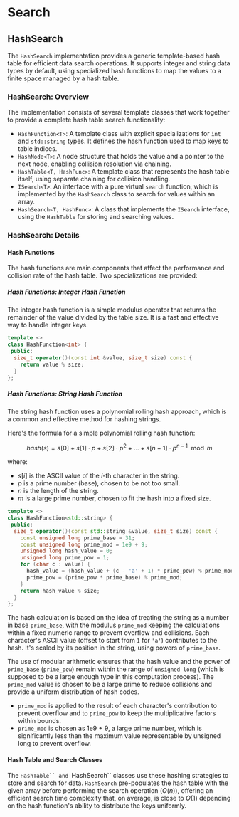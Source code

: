 # Search

## HashSearch

The `HashSearch` implementation provides a generic template-based hash table for efficient data search operations. It supports integer and string data types by default, using specialized hash functions to map the values to a finite space managed by a hash table.

### HashSearch: Overview

The implementation consists of several template classes that work together to provide a complete hash table search functionality:

- `HashFunction<T>`: A template class with explicit specializations for `int` and `std::string` types. It defines the hash function used to map keys to table indices.
- `HashNode<T>`: A node structure that holds the value and a pointer to the next node, enabling collision resolution via chaining.
- `HashTable<T, HashFunc>`: A template class that represents the hash table itself, using separate chaining for collision handling.
- `ISearch<T>`: An interface with a pure virtual `search` function, which is implemented by the `HashSearch` class to search for values within an array.
- `HashSearch<T, HashFunc>`: A class that implements the `ISearch` interface, using the `HashTable` for storing and searching values.

### HashSearch: Details

#### Hash Functions

The hash functions are main components that affect the performance and collision rate of the hash table. Two specializations are provided:

##### Hash Functions: Integer Hash Function

The integer hash function is a simple modulus operator that returns the remainder of the value divided by the table size. It is a fast and effective way to handle integer keys.

```cpp
template <>
class HashFunction<int> {
 public:
  size_t operator()(const int &value, size_t size) const {
    return value % size;
  }
};
```

##### Hash Functions: String Hash Function

The string hash function uses a polynomial rolling hash approach, which is a common and effective method for hashing strings.

Here's the formula for a simple polynomial rolling hash function:

$$
hash(s)=s[0]+s[1]\cdot p+s[2]\cdot p^2+...+s[n-1]\cdot p^{n-1} \mod m
$$

where:

- $s[i]$ is the ASCII value of the $i$-th character in the string.
- $p$ is a prime number (base), chosen to be not too small.
- $n$ is the length of the string.
- $m$ is a large prime number, chosen to fit the hash into a fixed size.

```cpp
template <>
class HashFunction<std::string> {
 public:
  size_t operator()(const std::string &value, size_t size) const {
    const unsigned long prime_base = 31;
    const unsigned long prime_mod = 1e9 + 9;
    unsigned long hash_value = 0;
    unsigned long prime_pow = 1;
    for (char c : value) {
      hash_value = (hash_value + (c - 'a' + 1) * prime_pow) % prime_mod;
      prime_pow = (prime_pow * prime_base) % prime_mod;
    }
    return hash_value % size;
  }
};
```

The hash calculation is based on the idea of treating the string as a number in base `prime_base`, with the modulus `prime_mod` keeping the calculations within a fixed numeric range to prevent overflow and collisions. Each character's ASCII value (offset to start from `1` for `'a'`) contributes to the hash. It's scaled by its position in the string, using powers of `prime_base`.

The use of modular arithmetic ensures that the hash value and the power of `prime_base` (`prime_pow`) remain within the range of `unsigned long` (which is supposed to be a large enough type in this computation process). The `prime_mod` value is chosen to be a large prime to reduce collisions and provide a uniform distribution of hash codes.

- `prime_mod` is applied to the result of each character's contribution to prevent overflow and to `prime_pow` to keep the multiplicative factors within bounds.
- `prime_mod` is chosen as 1e9 + 9, a large prime number, which is significantly less than the maximum value representable by unsigned long to prevent overflow.

#### Hash Table and Search Classes

The `HashTable`` and `HashSearch`` classes use these hashing strategies to store and search for data. `HashSearch` pre-populates the hash table with the given array before performing the search operation ($O(n)$), offering an efficient search time complexity that, on average, is close to $O(1)$ depending on the hash function's ability to distribute the keys uniformly.
